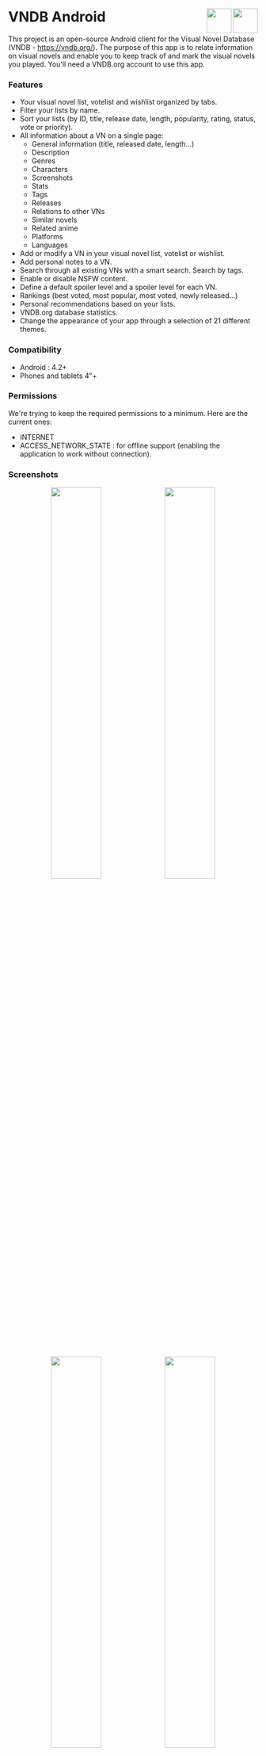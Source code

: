 # VNDB Android <img src="http://image.noelshack.com/fichiers/2017/12/1490207039-web-hi-res-512.png" height="50" align="right"/><a href="https://play.google.com/store/apps/details?id=com.booboot.vndbandroid"><img src="http://image.noelshack.com/fichiers/2017/12/1490206761-google-play-badge.png" height="50" align="right"/></a>

This project is an open-source Android client for the Visual Novel Database (VNDB - https://vndb.org/). The purpose of this app is to relate information on visual novels and enable you to keep track of and mark the visual novels you played. You'll need a VNDB.org account to use this app.

### Features
- Your visual novel list, votelist and wishlist organized by tabs.
- Filter your lists by name.
- Sort your lists (by ID, title, release date, length, popularity, rating, status, vote or priority).
- All information about a VN on a single page:
  - General information (title, released date, length...)
  - Description
  - Genres
  - Characters
  - Screenshots
  - Stats
  - Tags
  - Releases
  - Relations to other VNs
  - Similar novels
  - Related anime
  - Platforms
  - Languages
- Add or modify a VN in your visual novel list, votelist or wishlist.
- Add personal notes to a VN.
- Search through all existing VNs with a smart search. Search by tags.
- Enable or disable NSFW content.
- Define a default spoiler level and a spoiler level for each VN.
- Rankings (best voted, most popular, most voted, newly released...)
- Personal recommendations based on your lists.
- VNDB.org database statistics.
- Change the appearance of your app through a selection of 21 different themes.

### Compatibility
  - Android : 4.2+
  - Phones and tablets 4"+

### Permissions
We're trying to keep the required permissions to a minimum. Here are the current ones:
  - INTERNET
  - ACCESS_NETWORK_STATE : for offline support (enabling the application to work without connection).

### Screenshots
<p align="center">
  <img src="http://image.noelshack.com/fichiers/2017/01/1483793022-6-1.png" width="45%"/>
  <img src="http://image.noelshack.com/fichiers/2017/01/1483793017-6-2.png" width="45%"/>
  <img src="http://image.noelshack.com/fichiers/2017/01/1483793023-6-3.png" width="45%"/>
  <img src="http://image.noelshack.com/fichiers/2017/01/1483793018-6-4.png" width="45%"/>
  <img src="http://image.noelshack.com/fichiers/2017/01/1483793019-6-5.png" width="45%"/>
  <img src="http://image.noelshack.com/fichiers/2017/01/1483793022-6-6.png" width="45%"/>
</p>

### License
```
VNDB Android ‒ Android client for the Visual Novel Database (VNDB - https://vndb.org/)
Copyright (C) 2016  Thomas Herbeth
This program is free software; you can redistribute it and/or modify
it under the terms of the GNU General Public License as published by
the Free Software Foundation; either version 3 of the License, or
(at your option) any later version.
This program is distributed in the hope that it will be useful,
but WITHOUT ANY WARRANTY; without even the implied warranty of
MERCHANTABILITY or FITNESS FOR A PARTICULAR PURPOSE.  See the
GNU General Public License for more details.
You should have received a copy of the GNU General Public License
along with this program; if not, write to the Free Software Foundation,
Inc., 51 Franklin Street, Fifth Floor, Boston, MA 02110-1301  USA
```
